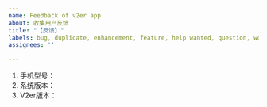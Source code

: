 ```yaml
---
name: Feedback of v2er app
about: 收集用户反馈
title: "【反馈】"
labels: bug, duplicate, enhancement, feature, help wanted, question, wontfix
assignees: ''

---
```


<!--
请在下面描述你的问题或建议：
-->

> 

<!--
如果你反馈的是Bug问题，请在下面描述手机相关环境：
-->
1. 手机型号：
2. 系统版本：
3. V2er版本：
